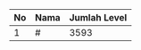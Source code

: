 | No | Nama            | Jumlah Level |
|----|-----------------|--------------|
| 1  | #    |    3593        |
